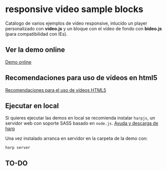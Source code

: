 responsive video sample blocks
==============================

Catálogo de varios ejemplos de vídeo responsive, inlucído un player personalizado con **video.js** y un bloque con el vídeo de fondo con **bideo.js** (para compatibilidad con IEs).

## Ver la demo online

[Demo online](https://rawgit.com/carloscabo/responsive-video-samples/master/index.html)

## Recomendaciones para uso de vídeos en html5

[Recomendaciones para el uso de vídeos HTML5](https://rawgit.com/carloscabo/responsive-video-samples/master/technical-considerations-html5-videos.html)

## Ejecutar en local

Si quieres ejecutar las demos en local se recomienda instalar `harpjs`, un servidor web con soporte SASS basado en `node.js`. [Ayuda y descarga de harp](https://harpjs.com/)

Una vez instalado arranca en servidor en la carpeta de la demo con:
```
harp server
```
## TO-DO
